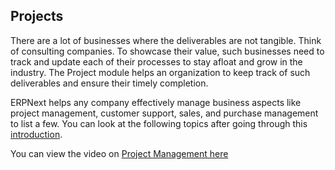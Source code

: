 ## Projects

There are a lot of businesses where the deliverables are not tangible. Think of consulting companies. To showcase their value, such businesses need to track and update each of their processes to stay afloat and grow in the industry. The Project module helps an organization to keep track of such deliverables and ensure their timely completion.

ERPNext helps any company effectively manage business aspects like project management, customer support, sales, and purchase management to list a few. You can look at the following topics after going through this [introduction](https://docs.erpnext.com/docs/v13/user/manual/en/projects/introduction).

You can view the video on [Project Management here](https://frappe.school/courses/project-management)